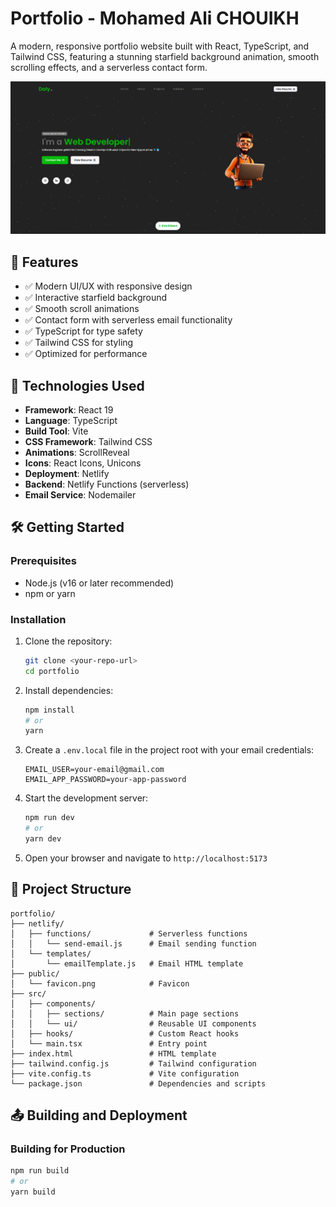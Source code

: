 # Portfolio - Mohamed Ali CHOUIKH

A modern, responsive portfolio website built with React, TypeScript, and Tailwind CSS, featuring a stunning starfield background animation, smooth scrolling effects, and a serverless contact form.

![Portfolio Preview](screenshot.png)

## 🌟 Features

- ✅ Modern UI/UX with responsive design
- ✅ Interactive starfield background
- ✅ Smooth scroll animations
- ✅ Contact form with serverless email functionality
- ✅ TypeScript for type safety
- ✅ Tailwind CSS for styling
- ✅ Optimized for performance

## 🚀 Technologies Used

- **Framework**: React 19
- **Language**: TypeScript
- **Build Tool**: Vite
- **CSS Framework**: Tailwind CSS
- **Animations**: ScrollReveal
- **Icons**: React Icons, Unicons
- **Deployment**: Netlify
- **Backend**: Netlify Functions (serverless)
- **Email Service**: Nodemailer

## 🛠️ Getting Started

### Prerequisites

- Node.js (v16 or later recommended)
- npm or yarn

### Installation

1. Clone the repository:
   ```bash
   git clone <your-repo-url>
   cd portfolio
   ```

2. Install dependencies:
   ```bash
   npm install
   # or
   yarn
   ```

3. Create a `.env.local` file in the project root with your email credentials:
   ```
   EMAIL_USER=your-email@gmail.com
   EMAIL_APP_PASSWORD=your-app-password
   ```

4. Start the development server:
   ```bash
   npm run dev
   # or
   yarn dev
   ```

5. Open your browser and navigate to `http://localhost:5173`

## 📁 Project Structure
```
portfolio/
├── netlify/
│   ├── functions/             # Serverless functions
│   │   └── send-email.js      # Email sending function
│   └── templates/
│       └── emailTemplate.js   # Email HTML template
├── public/
│   └── favicon.png            # Favicon
├── src/
│   ├── components/
│   │   ├── sections/          # Main page sections
│   │   └── ui/                # Reusable UI components
│   ├── hooks/                 # Custom React hooks
│   └── main.tsx               # Entry point
├── index.html                 # HTML template
├── tailwind.config.js         # Tailwind configuration
├── vite.config.ts             # Vite configuration
└── package.json               # Dependencies and scripts
```

## 📤 Building and Deployment

### Building for Production

```bash
npm run build
# or
yarn build
```